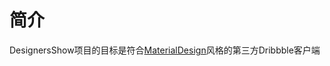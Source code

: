 # 简介
  
  DesignersShow项目的目标是符合[MaterialDesign](https://material.io/guidelines/material-design/)风格的第三方Dribbble客户端
